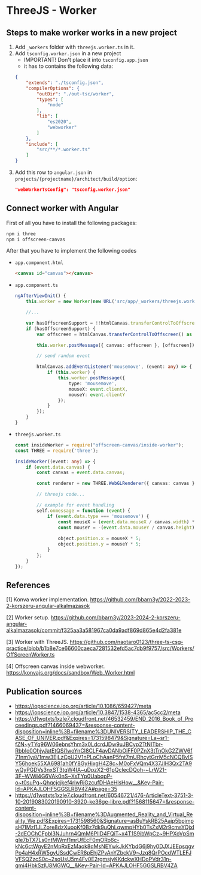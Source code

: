 # ThreeJS - Worker

## Steps to make worker works in a new project

1. Add `_workers` folder with `threejs.worker.ts` in it.
2. Add `tsconfig.worker.json` in a new project
    - IMPORTANT! Don't place it into `tsconfig.app.json`
    - it has to contains the following data:
    ```json
    {
        "extends": "./tsconfig.json",
        "compilerOptions": {
            "outDir": "./out-tsc/worker",
            "types": [
                "node"
            ],
            "lib": [
                "es2020",
                "webworker"
            ]
        },
        "include": [
            "src/**/*.worker.ts"
        ]
    }
    ```
3. Add this row to `angular.json` in `projects/{projectname}/architect/build/option`:
    ```json
    "webWorkerTsConfig": "tsconfig.worker.json"
    ```

## Connect worker with Angular
First of all you have to install the following packages:
```sh
npm i three
npm i offscreen-canvas
```

After that you have to implement the following codes
- `app.component.html`
    ```html
    <canvas id="canvas"></canvas>
    ```

- `app.component.ts`
    ```ts
    ngAfterViewInit() {
        this.worker = new Worker(new URL('src/app/_workers/threejs.worker.ts', import.meta.url));

        //...

        var hasOffscreenSupport = !!htmlCanvas.transferControlToOffscreen;
        if (hasOffscreenSupport) {
            var offscreen = htmlCanvas.transferControlToOffscreen() as any;

            this.worker.postMessage({ canvas: offscreen }, [offscreen]);

            // send random event

            htmlCanvas.addEventListener('mousemove', (event: any) => {
                if (this.worker) {
                    this.worker.postMessage({
                        type: 'mousemove',
                        mouseX: event.clientX,
                        mouseY: event.clientY
                    });
                }
            });
        }
    }
    ```

- `threejs.worker.ts`
    ```ts
    const insideWorker = require("offscreen-canvas/inside-worker");
    const THREE = require('three');

    insideWorker((event: any) => {
        if (event.data.canvas) {
            const canvas = event.data.canvas;

            const renderer = new THREE.WebGLRenderer({ canvas: canvas });

            // threejs code...

            // example for event handling
            self.onmessage = function (event) {
                if (event.data.type === 'mousemove') {
                    const mouseX = (event.data.mouseX / canvas.width) * 2 - 1;
                    const mouseY = -(event.data.mouseY / canvas.height) * 2 + 1;
                    
                    object.position.x = mouseX * 5;
                    object.position.y = mouseY * 5;
                }
            };
        }
    });
    ```

## References

[1] Konva worker implementation. https://github.com/bbarn3y/2022-2023-2-korszeru-angular-alkalmazasok

[2] Worker setup. https://github.com/bbarn3y/2023-2024-2-korszeru-angular-alkalmazasok/commit/f325aa3a581967ca0da9adf869d865e4d2fa381e

[3] Worker with ThreeJS. https://github.com/naotaro0123/three-ts-csg-practice/blob/b1b8e7ce66600caeca7281532efd5ac7db9f9757/src/Workers/OffScreenWorker.ts

[4] Offscreen canvas inside webworker. https://konvajs.org/docs/sandbox/Web_Worker.html

## Publication sources
- https://iopscience.iop.org/article/10.1086/659427/meta
- https://iopscience.iop.org/article/10.3847/1538-4365/ac5cc2/meta
- https://d1wqtxts1xzle7.cloudfront.net/46532459/END_2016_Book_of_Proceedings.pdf?1466069437=&response-content-disposition=inline%3B+filename%3DUNIVERSITY_LEADERSHIP_THE_CASE_OF_UNIVER.pdf&Expires=1731598479&Signature=La~sr1-fZN~yTYq96W06ebnsYhm3x0LdcrdJDw9uJBCyp2TtNITbr-RbbIo0OhjyJatEtQSi1woYnCI8CLF4avDANbOiFF0PZnX3tTnOkG2ZWV6f71nm1yaV1mw3EjLzCpU2V1nPLoChAanP5fnt7mURhcytGrrM5cNCQBvISY56hoek55XA6981ah0fY8GyHixgH4Z8c~M0oFxVQm4X37JIH3Qx2TA9wQyPGDVs3nxST3tqW4IA~uDpzX2-61pQclecDQoh-~LrW21-3F~WWiI4G6VAk0nS~XsTYp0UabqpP-o~t0suPg~Qhqcjcjkef4riwRjGzcufDHAeHlsHow__&Key-Pair-Id=APKAJLOHF5GGSLRBV4ZA#page=35
- https://d1wqtxts1xzle7.cloudfront.net/60546721/476-ArticleText-3751-3-10-2019083020190910-3920-ke36ge-libre.pdf?1568115647=&response-content-disposition=inline%3B+filename%3DAugmented_Reality_and_Virtual_Reality_We.pdf&Expires=1731598560&Signature=asBuYskRB25Aajp5bpjmpsH7IMzl1JLZore8dzXuooKf0Bz7dk9uQhLqwmpHYb0TsZxM2r9cmsYOjxI-2dEOChCFpbl3NJuhrn4QmM6PlID4FQiT~x4T1S9ibWpCz~9HPXoVpSmgIe7bTX7Ls0ntMWmf1mrUfEcF0mORo6c-kNc6ctWgyE2nMpRxEzMaok8qMsNEYwkJkKYbdG6j9hy0DJXJEEpsqgvPo4aH4xRW5gyUSsdCwER8pEhjZPvAnYZbckV9~Jzq8QrPOcdWTLEFJVFSQZzcS0c~2soUsU5m4Fv0E2rgmsjyKKdckwXHDoPVdr31n-qmi4HbkSzlU8MGWQ__&Key-Pair-Id=APKAJLOHF5GGSLRBV4ZA
